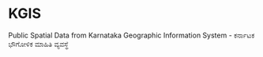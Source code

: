 # KGIS
Public Spatial Data from Karnataka Geographic Information System - ಕರ್ನಾಟಕ ಭೌಗೋಳಿಕ ಮಾಹಿತಿ ವ್ಯವಸ್ಥೆ

